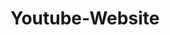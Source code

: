 # Youtube-Website

<!DOCTYPE html>
<html>
    <head>
        <title>Youtube Clone</title>
        <link rel="preconnect" href="https://fonts.googleapis.com">
<link rel="preconnect" href="https://fonts.gstatic.com" crossorigin>
<link href="https://fonts.googleapis.com/css2?family=Roboto:wght@400;500;700&display=swap" rel="stylesheet">
        <style>
            p {
                font-family: Roboto, Arial;
                margin-top: 0;
                margin-bottom: 0;
            }
           .thumbnail {
            margin-top: 20px;
             width: 300px;
             display: block;
    
           }
          .video-preview {
            width: 300px;
           display: inline-block;
            margin-right: 15px;
            vertical-align: top;
          }
           .video-title {
            margin-top: 0;
            font-size: 14px;
            font-weight: 500;
            line-height: 20px;
            margin-bottom: 12px;

           }
           .search-bar {
            font-size: 20px;
            margin-left: 12px;
            display: block;
           }
           .channel-pictures {
             display: inline-block; 
             width: 50px;   
             vertical-align: top;
            

           }
           .video-info {
             display: inline-block;
             width: 245px;
           
           }
            .profile-picture {
                width: 40px;
                border-radius: 50px;
            }
            .thumbnail-row {
                margin-bottom: 12px
            }
            .video-author,.video-stats{
                font-size: 12px;
                color: rgb(96 ,96 ,96)
            }
            .video-author { 
                margin-bottom: 4px;
            }
        </style>
    </head>
    <body>
        <input class="search-bar" type="text" placeholder="Search">
       
        <div class="video-preview">
            <div class="thumbnail-row"> 
                <img class="thumbnail" src="thumnails/thumbnail-1.webp">
            </div>
        <div>
            <div class="channel-pictures">
               <img class="profile-picture" src="channel pictures/channel-1.jpeg">
            </div>
            <div class="video-info"> 
                  <p class="video-title">
                      Talking Tech and AI with Google CEO Sundar Pichai!
                  </p>
                  <p class="video-author">
                      Marques Brownlee 
                  </p>    
                  <p class="video-stats">
                      3.4M views &middot; 6 months ago
                  </p>
                
                </div>     
        </div>    
           
        </div>

        <div class="video-preview">
            <div class="thumbnail-row"> 
                <img class="thumbnail" src="thumnails/thumbnail-2.webp">
            </div>
        <div>
            <div class="channel-pictures">
               <img class="profile-picture" src="channel pictures/channel-2.jpeg">
            </div>
             
                <div class="video-info"> 
                  <p class="video-title">
                    Try Not To Laugh Challenge #9
                  </p>
                  <p class="video-author">
                    Markiplier 
                  </p>    
                  <p class="video-stats">
                    19M views &middot; 4 years ago
                  </p>
                
                </div>     
        </div>    
           
        </div>
        
    </body>
</html>
